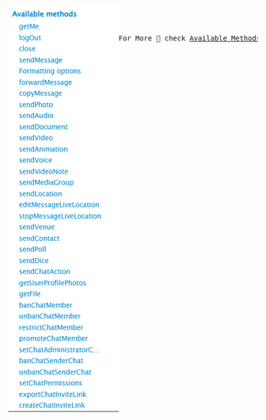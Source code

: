<header>
<img src="./assets/../../../assets/methods/methods.png" alt="logo"  align="left">

</header>

 <pre>For More 💫 check <a href='https://core.telegram.org/bots/api#available-methods'>Available Methods</a>  </pre>
